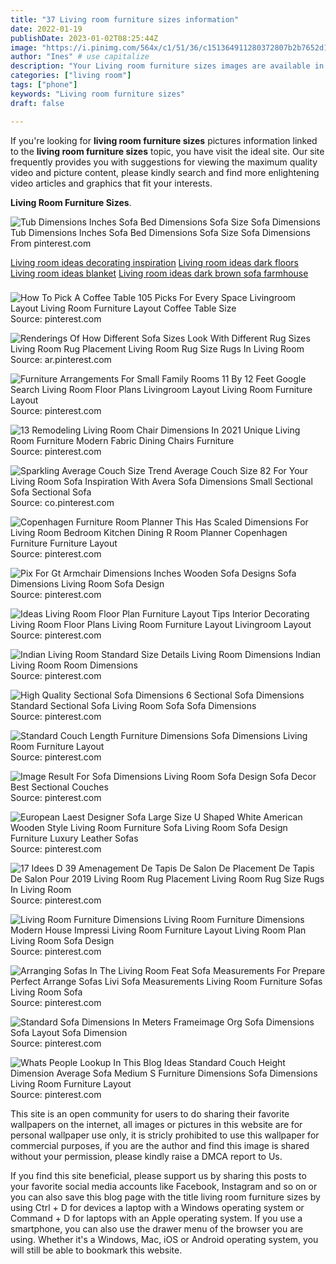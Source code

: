 ```yaml
---
title: "37 Living room furniture sizes information"
date: 2022-01-19
publishDate: 2023-01-02T08:25:44Z
image: "https://i.pinimg.com/564x/c1/51/36/c151364911280372807b2b7652d134e8.jpg"
author: "Ines" # use capitalize
description: "Your Living room furniture sizes images are available in this site. Living room furniture sizes are a topic that is being searched for and liked by netizens today. You can Download the Living room furniture sizes files here. Find and Download all royalty-free photos and vectors."
categories: ["living room"]
tags: ["phone"]
keywords: "Living room furniture sizes"
draft: false

---
```


If you're looking for **living room furniture sizes** pictures information linked to the **living room furniture sizes** topic, you have visit the ideal  site.  Our site frequently  provides you with  suggestions  for viewing  the maximum  quality video and picture  content, please kindly search and find more enlightening video articles and graphics  that fit your interests.

**Living Room Furniture Sizes**. 

![Tub Dimensions Inches Sofa Bed Dimensions Sofa Size Sofa Dimensions](https://i.pinimg.com/originals/07/44/97/074497e8f12b4760ed90fd2d2c404354.jpg "Tub Dimensions Inches Sofa Bed Dimensions Sofa Size Sofa Dimensions")
Tub Dimensions Inches Sofa Bed Dimensions Sofa Size Sofa Dimensions From pinterest.com

[Living room ideas decorating inspiration](/living-room-ideas-decorating-inspiration/)
[Living room ideas dark floors](/living-room-ideas-dark-floors/)
[Living room ideas blanket](/living-room-ideas-blanket/)
[Living room ideas dark brown sofa farmhouse](/living-room-ideas-dark-brown-sofa-farmhouse/)



### 

 


![How To Pick A Coffee Table 105 Picks For Every Space Livingroom Layout Living Room Furniture Layout Coffee Table Size](https://i.pinimg.com/originals/b1/57/85/b1578571e70eeca8613682f22445a554.png "How To Pick A Coffee Table 105 Picks For Every Space Livingroom Layout Living Room Furniture Layout Coffee Table Size")
Source: pinterest.com

 

![Renderings Of How Different Sofa Sizes Look With Different Rug Sizes Living Room Rug Placement Living Room Rug Size Rugs In Living Room](https://i.pinimg.com/originals/1b/73/aa/1b73aab4ab1d6f4dabf9abf637df0901.png "Renderings Of How Different Sofa Sizes Look With Different Rug Sizes Living Room Rug Placement Living Room Rug Size Rugs In Living Room")
Source: ar.pinterest.com

 

![Furniture Arrangements For Small Family Rooms 11 By 12 Feet Google Search Living Room Floor Plans Livingroom Layout Living Room Furniture Layout](https://i.pinimg.com/564x/59/02/f7/5902f755ec3afcdd2378d0905d823a4e.jpg "Furniture Arrangements For Small Family Rooms 11 By 12 Feet Google Search Living Room Floor Plans Livingroom Layout Living Room Furniture Layout")
Source: pinterest.com

 

![13 Remodeling Living Room Chair Dimensions In 2021 Unique Living Room Furniture Modern Fabric Dining Chairs Furniture](https://i.pinimg.com/736x/50/ff/d4/50ffd447824e19a4764c10ce8d8b2968.jpg "13 Remodeling Living Room Chair Dimensions In 2021 Unique Living Room Furniture Modern Fabric Dining Chairs Furniture")
Source: pinterest.com

 

![Sparkling Average Couch Size Trend Average Couch Size 82 For Your Living Room Sofa Inspiration With Avera Sofa Dimensions Small Sectional Sofa Sectional Sofa](https://i.pinimg.com/originals/eb/79/2e/eb792ed2d49d6ebf5493d08f105ba398.jpg "Sparkling Average Couch Size Trend Average Couch Size 82 For Your Living Room Sofa Inspiration With Avera Sofa Dimensions Small Sectional Sofa Sectional Sofa")
Source: co.pinterest.com

 

![Copenhagen Furniture Room Planner This Has Scaled Dimensions For Living Room Bedroom Kitchen Dining R Room Planner Copenhagen Furniture Furniture Layout](https://i.pinimg.com/474x/ab/ee/33/abee33ad1adb5e648601e793bd0562a7--room-planner-kitchen-dining-rooms.jpg "Copenhagen Furniture Room Planner This Has Scaled Dimensions For Living Room Bedroom Kitchen Dining R Room Planner Copenhagen Furniture Furniture Layout")
Source: pinterest.com

 

![Pix For Gt Armchair Dimensions Inches Wooden Sofa Designs Sofa Dimensions Living Room Sofa Design](https://i.pinimg.com/originals/34/b4/a7/34b4a790fd44ea077af775b7bb3dda0d.jpg "Pix For Gt Armchair Dimensions Inches Wooden Sofa Designs Sofa Dimensions Living Room Sofa Design")
Source: pinterest.com

 

![Ideas Living Room Floor Plan Furniture Layout Tips Interior Decorating Living Room Floor Plans Living Room Furniture Layout Livingroom Layout](https://i.pinimg.com/originals/71/7e/0c/717e0c5cdd291da9dd59e0d0791fb18d.jpg "Ideas Living Room Floor Plan Furniture Layout Tips Interior Decorating Living Room Floor Plans Living Room Furniture Layout Livingroom Layout")
Source: pinterest.com

 

![Indian Living Room Standard Size Details Living Room Dimensions Indian Living Room Room Dimensions](https://i.pinimg.com/564x/ec/28/20/ec2820d932dbc6a893a06ec7aee5fd41.jpg "Indian Living Room Standard Size Details Living Room Dimensions Indian Living Room Room Dimensions")
Source: pinterest.com

 

![High Quality Sectional Sofa Dimensions 6 Sectional Sofa Dimensions Standard Sectional Sofa Living Room Sofa Sofa Dimensions](https://i.pinimg.com/474x/65/35/6c/65356c7e73406385e4c3872a1702a88f.jpg "High Quality Sectional Sofa Dimensions 6 Sectional Sofa Dimensions Standard Sectional Sofa Living Room Sofa Sofa Dimensions")
Source: pinterest.com

 

![Standard Couch Length Furniture Dimensions Sofa Dimensions Living Room Furniture Layout](https://i.pinimg.com/736x/ee/ac/5a/eeac5ae413d4f4b69ac6b1ff14d9f69d--furniture-arrangement-modular-sofa.jpg "Standard Couch Length Furniture Dimensions Sofa Dimensions Living Room Furniture Layout")
Source: pinterest.com

 

![Image Result For Sofa Dimensions Living Room Sofa Design Sofa Decor Best Sectional Couches](https://i.pinimg.com/originals/5a/59/23/5a5923d02b2037eb73a7111c4915ae44.jpg "Image Result For Sofa Dimensions Living Room Sofa Design Sofa Decor Best Sectional Couches")
Source: pinterest.com

 

![European Laest Designer Sofa Large Size U Shaped White American Wooden Style Living Room Furniture Sofa Living Room Sofa Design Furniture Luxury Leather Sofas](https://i.pinimg.com/originals/2e/22/54/2e22541b9246dfe46bdadd123fdfd052.jpg "European Laest Designer Sofa Large Size U Shaped White American Wooden Style Living Room Furniture Sofa Living Room Sofa Design Furniture Luxury Leather Sofas")
Source: pinterest.com

 

![17 Idees D 39 Amenagement De Tapis De Salon De Placement De Tapis De Salon Pour 2019 Living Room Rug Placement Living Room Rug Size Rugs In Living Room](https://i.pinimg.com/474x/00/44/32/00443288133ba1e9242ee1ee7511dda0.jpg "17 Idees D 39 Amenagement De Tapis De Salon De Placement De Tapis De Salon Pour 2019 Living Room Rug Placement Living Room Rug Size Rugs In Living Room")
Source: pinterest.com

 

![Living Room Furniture Dimensions Living Room Furniture Dimensions Modern House Impressi Living Room Furniture Layout Living Room Plan Living Room Sofa Design](https://i.pinimg.com/736x/db/49/c8/db49c8d9ce72a5e295942429b343a93d.jpg "Living Room Furniture Dimensions Living Room Furniture Dimensions Modern House Impressi Living Room Furniture Layout Living Room Plan Living Room Sofa Design")
Source: pinterest.com

 

![Arranging Sofas In The Living Room Feat Sofa Measurements For Prepare Perfect Arrange Sofas Livi Sofa Measurements Living Room Furniture Sofas Living Room Sofa](https://i.pinimg.com/736x/ee/c7/f4/eec7f4a7d9924dfd13f72bfdaf94216d.jpg "Arranging Sofas In The Living Room Feat Sofa Measurements For Prepare Perfect Arrange Sofas Livi Sofa Measurements Living Room Furniture Sofas Living Room Sofa")
Source: pinterest.com

 

![Standard Sofa Dimensions In Meters Frameimage Org Sofa Dimensions Sofa Layout Sofa Dimension](https://i.pinimg.com/736x/a7/f0/27/a7f0274a6ff81da97ab90ca49f3e9421.jpg "Standard Sofa Dimensions In Meters Frameimage Org Sofa Dimensions Sofa Layout Sofa Dimension")
Source: pinterest.com

 

![Whats People Lookup In This Blog Ideas Standard Couch Height Dimension Average Sofa Medium S Furniture Dimensions Sofa Dimensions Living Room Furniture Layout](https://i.pinimg.com/564x/c1/51/36/c151364911280372807b2b7652d134e8.jpg "Whats People Lookup In This Blog Ideas Standard Couch Height Dimension Average Sofa Medium S Furniture Dimensions Sofa Dimensions Living Room Furniture Layout")
Source: pinterest.com

 

This site is an open community for users to do sharing their favorite wallpapers on the internet, all images or pictures in this website are for personal wallpaper use only, it is stricly prohibited to use this wallpaper for commercial purposes, if you are the author and find this image is shared without your permission, please kindly raise a DMCA report to Us.

If you find this site beneficial, please support us by sharing this posts to your favorite social media accounts like Facebook, Instagram and so on or you can also save this blog page with the title living room furniture sizes by using Ctrl + D for devices a laptop with a Windows operating system or Command + D for laptops with an Apple operating system. If you use a smartphone, you can also use the drawer menu of the browser you are using. Whether it's a Windows, Mac, iOS or Android operating system, you will still be able to bookmark this website.
